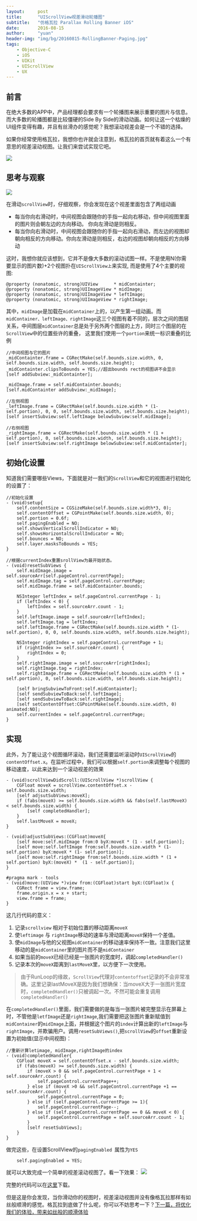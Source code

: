 ```yaml
---
layout:     post
title:      "UIScrollView视差滑动轮播图"
subtitle:   "仿格瓦拉 Parallax Rolling Banner iOS"
date:       2016-08-15
author:     "yuan"
header-img: "img/bg/20160815-RollingBanner-Paging.jpg"
tags:
    - Objective-C
    - iOS
    - UIKit
    - UIScrollView
    - UX
---
```


## 前言
在绝大多数的APP中，产品经理都会要求有一个轮播图来展示重要的图片与信息。而大多数的轮播图都是比较僵硬的Side By Side的滑动动画。如何让这一个枯燥的UI组件变得有趣，并且有丝滑办的感觉呢？我想滚动视差会是一个不错的选择。

如果你经常使用格瓦拉，我想你也许就会注意到，格瓦拉的首页就有着这么一个有意思的视差滚动视图。让我们来尝试实现它吧。

![](https://github.com/Arbalest313/gitRecord/blob/master/RollingBanner/Gewala.gif?raw=true)


## 思考与观察

![](https://github.com/Arbalest313/gitRecord/blob/master/RollingBanner/Gewala-Slow.gif?raw=true)



在滑动`scrollView`时，仔细观察，你会发现在这个视差里面包含了两组动画

* 每当你向右滑动时，中间视图会跟随你的手指一起向右移动，但中间视图里面的图片则会朝左边的方向移动。 你向左滑动是则相反。
* 每当你向右滑动时，中间视图会跟随你的手指一起向右滑动，而左边的视图却朝向相反的方向移动。你向左滑动是则相反，右边的视图却朝向相反的方向移动

这时，我想你就应该想到，它并不是像大多数的滚动试图一样。不是使用N(你需要显示的图片数)+2个视图扑在`UIScrollView上`来实现, 而是使用了4个主要的视图:

```objc
@property (nonatomic, strong)UIView      * midContainter;
@property (nonatomic, strong)UIImageView * midImage;
@property (nonatomic, strong)UIImageView * leftImage;
@property (nonatomic, strong)UIImageView * rightImage;
```
其中，`midImage`是加载在`midContainer`上的，以产生第一组动画。而`midContainer、leftImage、rightImage`这三个视图有着不同的，层次之间的图层关系，中间图层`midContainer`总是处于另外两个图层的上方，同时三个图层的在`ScrollView`中的位置些许的重叠， 这里我们使用一个`portion`来统一标识重叠的比例

```objc
//中间视图与它的图片
_midContainter.frame = CGRectMake(self.bounds.size.width, 0, self.bounds.size.width, self.bounds.size.height);
_midContainter.clipsToBounds = YES;//超出bounds rect的视图讲不会显示
[self addSubview:_midContainter];

_midImage.frame = self.midContainter.bounds;
[self.midContainter addSubview:_midImage];

//左侧视图
_leftImage.frame = CGRectMake(self.bounds.size.width * (1- self.portion), 0, 0, self.bounds.size.width, self.bounds.size.height);
[self insertSubview:self.leftImage belowSubview:self.midImage];

//右侧视图
_rightImage.frame = CGRectMake(self.bounds.size.width * (1 + self.portion), 0, self.bounds.size.width, self.bounds.size.height);
[self insertSubview:self.rightImage belowSubview:self.midContainter];
```

## 初始化设置
知道我们需要哪些Views，下面就是对一我们的`ScrollView`和它的视图进行初始化的设置了：

```objc
//初始化设置
- (void)setup{
    self.contentSize = CGSizeMake(self.bounds.size.width*3, 0);
    self.contentOffset = CGPointMake(self.bounds.size.width, 0);
    self.portion = 0.6f;
    self.pagingEnabled = NO;
    self.showsVerticalScrollIndicator = NO;
    self.showsHorizontalScrollIndicator = NO;
    self.bounces = NO;
    self.layer.masksToBounds = YES;
}

//根据currentIndex重置srollView为最开始状态。
- (void)resetSubViews {
    self.midImage.image = self.sourceArr[self.pageControl.currentPage];
    self.midImage.tag = self.pageControl.currentPage;
    self.midImage.frame = self.midContainter.bounds;
    
    NSInteger leftIndex = self.pageControl.currentPage - 1;
    if (leftIndex < 0) {
        leftIndex = self.sourceArr.count - 1;
    }
    self.leftImage.image = self.sourceArr[leftIndex];
    self.leftImage.tag = leftIndex;
    self.leftImage.frame = CGRectMake(self.bounds.size.width * (1- self.portion), 0, 0, self.bounds.size.width, self.bounds.size.height);
    
    NSInteger rightIndex = self.pageControl.currentPage + 1;
    if (rightIndex >= self.sourceArr.count) {
        rightIndex = 0;
    }
    self.rightImage.image = self.sourceArr[rightIndex];
    self.rightImage.tag = rightIndex;
    self.rightImage.frame = CGRectMake(self.bounds.size.width * (1 +  self.portion), 0, self.bounds.size.width, self.bounds.size.height);
    
    [self bringSubviewToFront:self.midContainter];
    [self sendSubviewToBack:self.leftImage];
    [self sendSubviewToBack:self.rightImage];
    [self setContentOffset:CGPointMake(self.bounds.size.width, 0) animated:NO];    
    self.currentIndex = self.pageControl.currentPage;
}

```

## 实现

此外，为了能让这个视图循环滚动，我们还需要监听滚动时`UIScrollView`的`contentOffset.x`。在监听过程中，我们可以根据`self.portion`来调整每个视图的移动速度，以此来达到一个滚动视差的效果

```objc
- (void)scrollViewDidScroll:(UIScrollView *)scrollView {
    CGFloat moveX = scrollView.contentOffset.x - self.bounds.size.width;
    [self adjsutSubViews:moveX];
    if (fabs(moveX) >= self.bounds.size.width && fabs(self.lastMoveX) < self.bounds.size.width) {
    	[self completedHandler];
    }
    self.lastMoveX = moveX;
}

- (void)adjustSubViews:(CGFloat)moveX{
    [self move:self.midImage from:0 byX:moveX * (1 - self.portion)];
    [self move:self.leftImage from:self.bounds.size.width * (1- self.portion) byX:moveX * (1- self.portion)];
    [self move:self.rightImage from:self.bounds.size.width * (1 + self.portion) byX:(moveX) *  (1 - self.portion)];
}

#pragma mark - tools
- (void)move:(UIView *)view from:(CGFloat)start byX:(CGFloat)x {
    CGRect frame = view.frame;
    frame.origin.x = x + start;
    view.frame = frame;
}
```
这几行代码的意义：

1. 记录`scrollview` 相对于初始位置的移动距离`moveX`
2. 使`leftimage` 与 `rightImage`移动的速率与滑动距离`moveX`保持一个差值。
3. 使`midImage`与他的父视图`midContainer`的移动速率保持不一致。注意我们这里移动的是`midContainer`里的图片而不是`midContainer`
4. 如果当前的`moveX`已经已经是一张图片的宽度时，调起`completedHandler()`
4. 记录本次的`moveX`距离到`lastMoveX`里，以方便下一次使用。

> 由于RunLoop的缘故，`ScrollView`代理对`contentoffset`记录的不会非常准确。这里记录lastMoveX是因为我们想确保：当moveX大于一张图片宽度时，`completedHandler()`只被调起一次。不然可能会重复调用`completedHandler()`

在`completedHandler()`里面，我们需要做的是每当一张图片被完整显示在屏幕上时，不管他是`letfImage`还是`rightImage`,我们需要把这张图片重新赋值到`midContainer`的`midImage`上面，并根据这个图片的`index`计算出新的`leftImage`与`rightImage`，并欺骗用户。调用`resetSubViews()`,把`scrollView`的`offset`重新设置为初始值(显示中间视图)：

```objc
//重新计算letimage, midImage,rightImage的index
- (void)completedHandler{
    CGFloat moveX = self.contentOffset.x - self.bounds.size.width;
    if (fabs(moveX) >= self.bounds.size.width) {
        if (moveX > 0 && self.pageControl.currentPage + 1 < self.sourceArr.count) {
            self.pageControl.currentPage++;
        } else if (moveX >0 && self.pageControl.currentPage +1 == self.sourceArr.count) {
            self.pageControl.currentPage = 0;
        } else if (self.pageControl.currentPage >= 1){
            self.pageControl.currentPage--;
        } else if (self.pageControl.currentPage == 0 && moveX < 0) {
            self.pageControl.currentPage = self.sourceArr.count - 1;
        }
        [self resetSubViews];
    }
}
```
做完这些，在设置ScrollView的`pagingEnabled `属性为`YES`

```objc
    self.pagingEnabled = YES;
```
就可以大致完成一个简单的视差滚动视图了。看一下效果：
![](https://github.com/Arbalest313/gitRecord/blob/master/RollingBanner/RBPagingC.gif?raw=true)

完整的代码可以在[这里](https://github.com/Arbalest313/HYRollingBanner)下载。

但是这是你会发现，当你滑动你的视图时，视差滚动视图并没有像格瓦拉那样有如丝般顺滑的感觉。格瓦拉到底做了什么呢，你可以不妨思考一下？[下一篇，将优化我们的体验，带来如丝般的顺滑体验]()